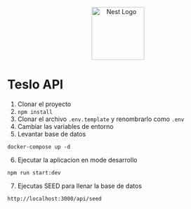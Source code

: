<p align="center">
  <a href="http://nestjs.com/" target="blank"><img src="https://nestjs.com/img/logo-small.svg" width="120" alt="Nest Logo" /></a>
</p>

# Teslo API

1. Clonar el proyecto
2. ```npm install```
3. Clonar el archivo ```.env.template``` y renombrarlo como ```.env```
4. Cambiar las variables de entorno
5. Levantar base de datos
```
docker-compose up -d
```

6. Ejecutar la aplicacion en mode desarrollo
```
npm run start:dev
```

7. Ejecutas SEED para llenar la base de datos
```
http://localhost:3000/api/seed
```
